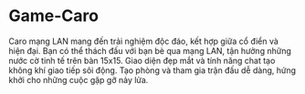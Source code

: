 # Game-Caro
Caro mạng LAN mang đến trải nghiệm độc đáo, kết hợp giữa cổ điển và hiện đại. Bạn có thể thách đấu với bạn bè qua mạng LAN, tận hưởng những nước cờ tinh tế trên bàn 15x15. Giao diện đẹp mắt và tính năng chat tạo không khí giao tiếp sôi động. Tạo phòng và tham gia trận đấu dễ dàng, hứng khởi cho những cuộc gặp gỡ nảy lửa. 
